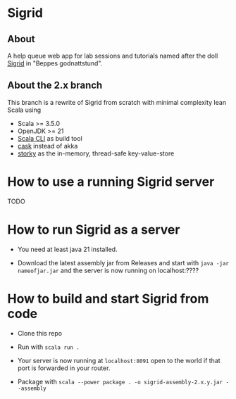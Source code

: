 # Sigrid

## About

A help queue web app for lab sessions and tutorials named after the doll [Sigrid](https://www.youtube.com/watch?v=cc-TAuKWdTI) in  "Beppes godnattstund".

## About the 2.x branch

This branch is a rewrite of Sigrid from scratch with minimal complexity lean Scala using 
* Scala >= 3.5.0
* OpenJDK >= 21
* [Scala CLI](https://scala-cli.virtuslab.org/) as build tool
* [cask](https://github.com/com-lihaoyi/cask) instead of akka
* [storky](https://github.com/bjornregnell/storky) as the in-memory, thread-safe key-value-store

# How to use a running Sigrid server

TODO

# How to run Sigrid as a server

* You need at least java 21 installed.

* Download the latest assembly jar from Releases and start with `java -jar nameofjar.jar` and the server is now running on localhost:????

# How to build and start Sigrid from code 

* Clone this repo

* Run with `scala run .`

* Your server is now running at `localhost:8091` open to the world if that port is forwarded in your router.

* Package with `scala --power package . -o sigrid-assembly-2.x.y.jar --assembly`


